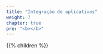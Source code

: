 ```yaml
---
title: "Integração de aplicativos"
weight: 7
chapter: true
pre: "<b></b>"
---
```


{{% children  %}}